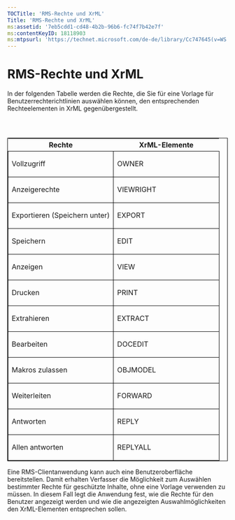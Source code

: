 ```yaml
---
TOCTitle: 'RMS-Rechte und XrML'
Title: 'RMS-Rechte und XrML'
ms:assetid: '7eb5cdd1-cd48-4b2b-96b6-fc74f7b42e7f'
ms:contentKeyID: 18118903
ms:mtpsurl: 'https://technet.microsoft.com/de-de/library/Cc747645(v=WS.10)'
---
```


RMS-Rechte und XrML
===================

In der folgenden Tabelle werden die Rechte, die Sie für eine Vorlage für Benutzerrechterichtlinien auswählen können, den entsprechenden Rechteelementen in XrML gegenübergestellt.

###  

<p> </p>
<table style="border:1px solid black;">
<colgroup>
<col width="50%" />
<col width="50%" />
</colgroup>
<thead>
<tr class="header">
<th>Rechte</th>
<th>XrML-Elemente</th>
</tr>
</thead>
<tbody>
<tr class="odd">
<td style="border:1px solid black;"><p>Vollzugriff</p></td>
<td style="border:1px solid black;"><p>OWNER</p></td>
</tr>  
<tr class="even">
<td style="border:1px solid black;"><p>Anzeigerechte</p></td>
<td style="border:1px solid black;"><p>VIEWRIGHT</p></td>
</tr>  
<tr class="odd">
<td style="border:1px solid black;"><p>Exportieren (Speichern unter)</p></td>
<td style="border:1px solid black;"><p>EXPORT</p></td>
</tr>  
<tr class="even">
<td style="border:1px solid black;"><p>Speichern</p></td>
<td style="border:1px solid black;"><p>EDIT</p></td>
</tr>  
<tr class="odd">
<td style="border:1px solid black;"><p>Anzeigen</p></td>
<td style="border:1px solid black;"><p>VIEW</p></td>
</tr>  
<tr class="even">
<td style="border:1px solid black;"><p>Drucken</p></td>
<td style="border:1px solid black;"><p>PRINT</p></td>
</tr>  
<tr class="odd">
<td style="border:1px solid black;"><p>Extrahieren</p></td>
<td style="border:1px solid black;"><p>EXTRACT</p></td>
</tr>  
<tr class="even">
<td style="border:1px solid black;"><p>Bearbeiten</p></td>
<td style="border:1px solid black;"><p>DOCEDIT</p></td>
</tr>  
<tr class="odd">
<td style="border:1px solid black;"><p>Makros zulassen</p></td>
<td style="border:1px solid black;"><p>OBJMODEL</p></td>
</tr>  
<tr class="even">
<td style="border:1px solid black;"><p>Weiterleiten</p></td>
<td style="border:1px solid black;"><p>FORWARD</p></td>
</tr>  
<tr class="odd">
<td style="border:1px solid black;"><p>Antworten</p></td>
<td style="border:1px solid black;"><p>REPLY</p></td>
</tr>  
<tr class="even">
<td style="border:1px solid black;"><p>Allen antworten</p></td>
<td style="border:1px solid black;"><p>REPLYALL</p></td>
</tr>  
</tbody>  
</table>
  
Eine RMS-Clientanwendung kann auch eine Benutzeroberfläche bereitstellen. Damit erhalten Verfasser die Möglichkeit zum Auswählen bestimmter Rechte für geschützte Inhalte, ohne eine Vorlage verwenden zu müssen. In diesem Fall legt die Anwendung fest, wie die Rechte für den Benutzer angezeigt werden und wie die angezeigten Auswahlmöglichkeiten den XrML-Elementen entsprechen sollen.
